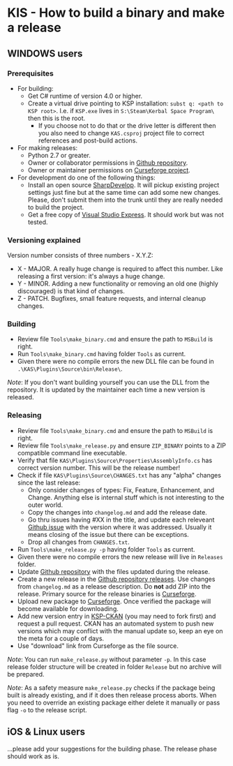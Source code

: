 # KIS - How to build a binary and make a release

## WINDOWS users

### Prerequisites
- For building:
  - Get C# runtime of version 4.0 or higher.
  - Create a virtual drive pointing to KSP installation: `subst q: <path to KSP root>`. I.e. if `KSP.exe` lives in `S:\Steam\Kerbal Space Program\` then this is the root.
    - If you choose not to do that or the drive letter is different then you also need to change `KAS.csproj` project file to correct references and post-build actions.
- For making releases:
  - Python 2.7 or greater.
  - Owner or collaborator permissions in [Github repository](https://github.com/ihsoft/KAS).
  - Owner or maintainer permissions on [Curseforge project](http://kerbal.curseforge.com/projects/kerbal-attachment-system-kas).
- For development do one of the following things:
  - Install an open source [SharpDevelop](https://en.wikipedia.org/wiki/SharpDevelop). It will pickup existing project settings just fine but at the same time can add some new changes. Please, don't submit them into the trunk until they are really needed to build the project.
  - Get a free copy of [Visual Studio Express](https://www.visualstudio.com/en-US/products/visual-studio-express-vs). It should work but was not tested.

### Versioning explained
Version number consists of three numbers - X.Y.Z:
- X - MAJOR. A really huge change is required to affect this number. Like releasing a first version: it's always a huge change.
- Y - MINOR. Adding a new functionality or removing an old one (highly discouraged) is that kind of changes.
- Z - PATCH. Bugfixes, small feature requests, and internal cleanup changes.

### Building
- Review file `Tools\make_binary.cmd` and ensure the path to `MSBuild` is right.
- Run `Tools\make_binary.cmd` having folder `Tools` as current.
- Given there were no compile errors the new DLL file can be found in `.\KAS\Plugins\Source\bin\Release\`.

_Note_: If you don't want building yourself you can use the DLL from the repository. It is updated by the maintainer each time a new version is released.

### Releasing
- Review file `Tools\make_binary.cmd` and ensure the path to `MSBuild` is right.
- Review file `Tools\make_release.py` and ensure `ZIP_BINARY` points to a ZIP compatible command line executable.
- Verify that file `KAS\Plugins\Source\Properties\AssemblyInfo.cs` has correct version number. This will be the release number!
- Check if file `KAS\Plugins\Source\CHANGES.txt` has any "alpha" changes since the last release:
  - Only consider changes of types: Fix, Feature, Enhancement, and Change. Anything else is internal stuff which is not interesting to the outer world.
  - Copy the changes into `changelog.md` and add the release date.
  - Go thru issues having #XX in the title, and update each releveant [Github issue](https://github.com/ihsoft/KAS/issues) with the version where it was addressed. Usually it means closing of the issue but there can be exceptions.
  - Drop all changes from `CHANGES.txt`.
- Run `Tools\make_release.py -p` having folder `Tools` as current.
- Given there were no compile errors the new release will live in `Releases` folder.
- Update [Github repository](https://github.com/ihsoft/KAS) with the files updated during the release.
- Create a new release in the [Github repository releases](https://github.com/ihsoft/KAS/releases). Use changes from `changelog.md` as a release description. Do **not** add ZIP into the release. Primary source for the release binaries is [Curseforge](http://kerbal.curseforge.com/projects/kerbal-attachment-system-kas/files).
- Upload new package to [Curseforge](http://kerbal.curseforge.com/projects/kerbal-attachment-system-kas/files). Once verified the package will become available for downloading.
- Add new version entry in [KSP-CKAN](https://github.com/KSP-CKAN/CKAN-meta/tree/master/KAS) (you may need to fork first) and request a pull request. CKAN has an automated system to push new versions which may conflict with the manual update so, keep an eye on the meta for a couple of days.
 - Use "download" link from Curseforge as the file source.

_Note_: You can run `make_release.py` without parameter `-p`. In this case release folder structure will be created in folder `Release` but no archive will be prepared.

_Note_: As a safety measure `make_release.py` checks if the package being built is already existing, and if it does then release process aborts. When you need to override an existing package either delete it manually or pass flag `-o` to the release script.

## iOS & Linux users

...please add your suggestions for the building phase. The release phase should work as is.

